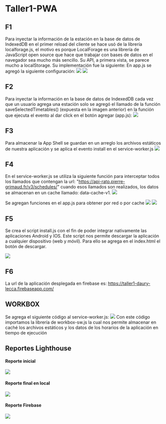 # Taller1-PWA
## F1
Para inyectar la información de la estación en la base de datos de IndexedDB en el primer reload del cliente se hace usó de la librería localforage.js, el motivo es porque LocalForage es una librería de JavaScript open source que hace que trabajar con bases de datos en el navegador sea mucho más sencillo. Su API, a primera vista, se parece mucho a localStorage. Su implementación fue la siguiente:
En app.js se agregó la siguiente configuración:
![](https://github.com/naty1610/ratp-pwa-taller1/blob/master/images/localforage_app.jpg)
![](https://github.com/naty1610/ratp-pwa-taller1/blob/master/images/localforage_app2.jpg)

## F2
Para inyectar la información en la base de datos de IndexedDB cada vez que un usuario agrega una estación solo se agregó el llamado de la función saveSelectedTimetables() (expuesta en la imagen anterior) en la función que ejecuta el evento al dar click en el botón agregar (app.js):
![](https://github.com/naty1610/ratp-pwa-taller1/blob/master/images/guardar_nueva_estacion.jpg)

## F3
Para almacenar la App Shell se guardan en un arreglo los archivos estáticos de nuestra aplicación y se aplica el evento install en el service-worker.js
![](https://github.com/naty1610/ratp-pwa-taller1/blob/master/images/cache_app_shell.png)

## F4
En el service-worker.js se utiliza la siguiente función para interceptar todos los llamados que contengan la url: "https://api-ratp.pierre-grimaud.fr/v3/schedules/" cuando esos llamados son realizados, los datos se almacenan en un cache llamado: data-cache-v1.
![](https://github.com/naty1610/ratp-pwa-taller1/blob/master/images/cache_datos_horarios.png)

Se agregan funciones en el app.js para obtener por red o por cache
![](https://github.com/naty1610/ratp-pwa-taller1/blob/master/images/cache_datos_funciones.png)
![](https://github.com/naty1610/ratp-pwa-taller1/blob/master/images/cache_datos_app.png)


## F5
Se crea el script install.js con el fin de poder integrar nativamente las aplicaciones Android y IOS. Este script nos permite descargar la aplicación a cualquier dispositivo (web y móvil). Para ello se agrega en el index.html el botón de descargar.

![](https://github.com/naty1610/ratp-pwa-taller1/blob/master/images/compatibilidad_movil.jpg)

## F6
La url de la aplicación desplegada en firebase es: https://taller1-daury-lecca.firebaseapp.com/

## WORKBOX
Se agrega el siguiente código al service-worker.js:
![](https://github.com/naty1610/ratp-pwa-taller1/blob/master/images/workbox_service_worker.png)
Con este código importamos la librería de workbox-sw.js la cual nos permite almacenar en caché los archivos estáticos y los datos de los horarios de la aplicación en tiempo de ejecución

## Reportes Lighthouse
#### Reporte inicial
![](https://github.com/naty1610/ratp-pwa-taller1/blob/master/images/reporte_1.jpg)
#### Reporte final en local
![](https://github.com/naty1610/ratp-pwa-taller1/blob/master/images/reporte_local_pwa.jpg)
#### Reporte Firebase
![](https://github.com/naty1610/ratp-pwa-taller1/blob/master/images/reporte_firebase.png)

